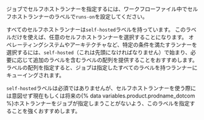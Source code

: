ジョブでセルフホストランナーを指定するには、ワークフローファイル中でセルフホストランナーのラベルで`runs-on`を設定してください。

すべてのセルフホストランナーは`self-hosted`ラベルを持っています。 このラベルだけを使えば、任意のセルフホストランナーを選択することになります。 オペレーティングシステムやアーキテクチャなど、特定の条件を満たすランナーを選択するには、`self-hosted`（これは先頭になければなりません）で始まり、必要に応じて追加のラベルを含むラベルの配列を提供することをおすすめします。 ラベルの配列を指定すると、ジョブは指定したすべてのラベルを持つランナーにキューイングされます。

`self-hosted`ラベルは必須ではありませんが、セルフホストランナーを使う際には意図せず現在もしくは将来の{% data variables.product.prodname_dotcom %}ホストランナーをジョブが指定しまうことがないよう、このラベルを指定することを強くおすすめします。
